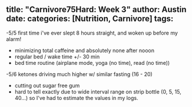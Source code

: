 title: "Carnivore75Hard: Week 3"
author: Austin
date:
categories: [Nutrition, Carnivore]
tags: 
---

-5/5 first time i've ever slept 8 hours straight, and woken up before my alarm!
  * minimizing total caffeine and absolutely none after nooon
  * regular bed / wake time +/- 30 min
  * bed time routine (airplane mode, yoga (no time), read (no time))

-5/6 ketones driving much higher w/ similar fasting (16 - 20)
  * cutting out sugar free gum
  * hard to tell exactly due to wide interval range on strip bottle (0, 5, 15, 40...) so I've had to estimate the values in my logs.
